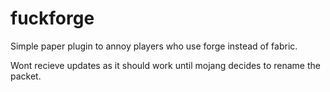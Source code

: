 # fuckforge

Simple paper plugin to annoy players who use forge instead of fabric.

Wont recieve updates as it should work until mojang decides to rename the packet.